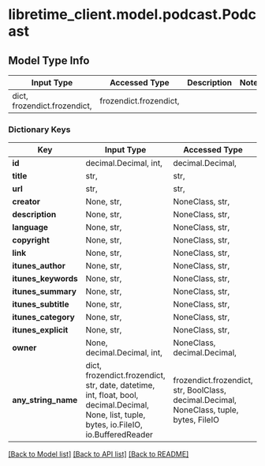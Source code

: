 # libretime_client.model.podcast.Podcast

## Model Type Info
Input Type | Accessed Type | Description | Notes
------------ | ------------- | ------------- | -------------
dict, frozendict.frozendict,  | frozendict.frozendict,  |  | 

### Dictionary Keys
Key | Input Type | Accessed Type | Description | Notes
------------ | ------------- | ------------- | ------------- | -------------
**id** | decimal.Decimal, int,  | decimal.Decimal,  |  | 
**title** | str,  | str,  |  | 
**url** | str,  | str,  |  | 
**creator** | None, str,  | NoneClass, str,  |  | [optional] 
**description** | None, str,  | NoneClass, str,  |  | [optional] 
**language** | None, str,  | NoneClass, str,  |  | [optional] 
**copyright** | None, str,  | NoneClass, str,  |  | [optional] 
**link** | None, str,  | NoneClass, str,  |  | [optional] 
**itunes_author** | None, str,  | NoneClass, str,  |  | [optional] 
**itunes_keywords** | None, str,  | NoneClass, str,  |  | [optional] 
**itunes_summary** | None, str,  | NoneClass, str,  |  | [optional] 
**itunes_subtitle** | None, str,  | NoneClass, str,  |  | [optional] 
**itunes_category** | None, str,  | NoneClass, str,  |  | [optional] 
**itunes_explicit** | None, str,  | NoneClass, str,  |  | [optional] 
**owner** | None, decimal.Decimal, int,  | NoneClass, decimal.Decimal,  |  | [optional] 
**any_string_name** | dict, frozendict.frozendict, str, date, datetime, int, float, bool, decimal.Decimal, None, list, tuple, bytes, io.FileIO, io.BufferedReader | frozendict.frozendict, str, BoolClass, decimal.Decimal, NoneClass, tuple, bytes, FileIO | any string name can be used but the value must be the correct type | [optional]

[[Back to Model list]](../../README.md#documentation-for-models) [[Back to API list]](../../README.md#documentation-for-api-endpoints) [[Back to README]](../../README.md)

